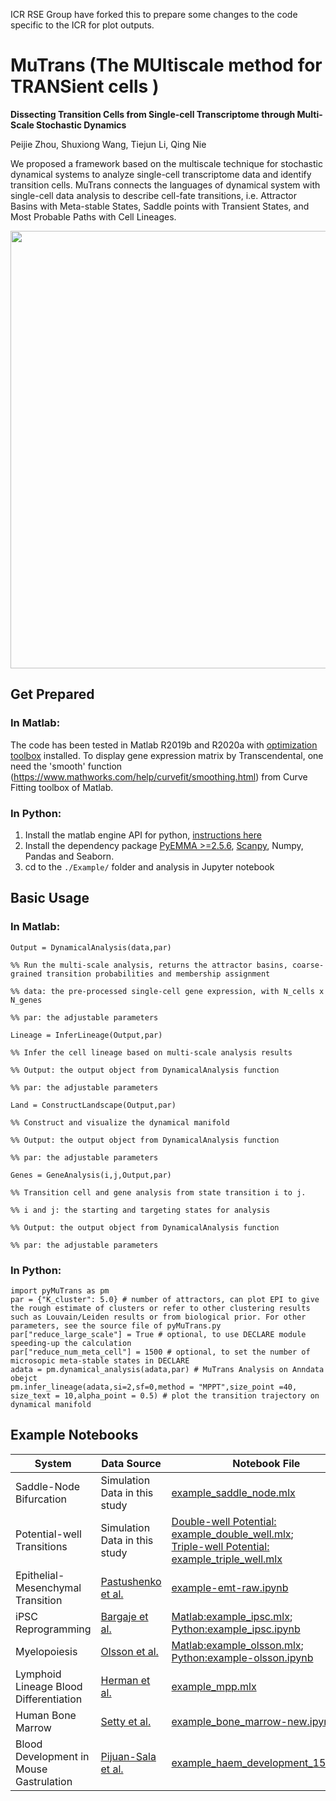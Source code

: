 ICR RSE Group have forked this to prepare some changes to the code specific to the ICR for plot outputs.

# MuTrans (The MUltiscale method for TRANSient cells )

**Dissecting Transition Cells from Single-cell Transcriptome through Multi-Scale Stochastic Dynamics**

Peijie Zhou, Shuxiong Wang, Tiejun Li, Qing Nie


We proposed a framework based on the multiscale technique for stochastic dynamical systems to analyze single-cell transcriptome data and identify transition cells. MuTrans connects the languages of dynamical system with single-cell data analysis to describe cell-fate transitions, i.e. Attractor Basins with Meta-stable States, Saddle points with Transient States, and Most Probable Paths with Cell Lineages.

<img src="https://github.com/cliffzhou92/MuTrans-release/blob/main/img/figure1-01.png" width="700">

## Get Prepared
### In Matlab:
The code has been tested in Matlab R2019b and R2020a with [optimization toolbox](https://www.mathworks.com/products/optimization.html) installed. To display gene expression matrix by Transcendental, one need the 'smooth' function (https://www.mathworks.com/help/curvefit/smoothing.html) from Curve Fitting toolbox of Matlab.

### In Python:
1. Install the matlab engine API for python, [instructions here](https://www.mathworks.com/help/matlab/matlab_external/install-the-matlab-engine-for-python.html)
2. Install the dependency package [PyEMMA >=2.5.6](http://emma-project.org/latest/INSTALL.html), [Scanpy](https://scanpy.readthedocs.io/en/stable/installation.html), Numpy, Pandas and Seaborn.
3. cd to the ``./Example/`` folder and analysis in Jupyter notebook

## Basic Usage
### In Matlab:

```
Output = DynamicalAnalysis(data,par)

%% Run the multi-scale analysis, returns the attractor basins, coarse-grained transition probabilities and membership assignment

%% data: the pre-processed single-cell gene expression, with N_cells x N_genes

%% par: the adjustable parameters
```

```
Lineage = InferLineage(Output,par)

%% Infer the cell lineage based on multi-scale analysis results

%% Output: the output object from DynamicalAnalysis function

%% par: the adjustable parameters

```

```
Land = ConstructLandscape(Output,par)

%% Construct and visualize the dynamical manifold

%% Output: the output object from DynamicalAnalysis function

%% par: the adjustable parameters

```

```
Genes = GeneAnalysis(i,j,Output,par)

%% Transition cell and gene analysis from state transition i to j.

%% i and j: the starting and targeting states for analysis

%% Output: the output object from DynamicalAnalysis function

%% par: the adjustable parameters

```

### In Python:

```
import pyMuTrans as pm
par = {"K_cluster": 5.0} # number of attractors, can plot EPI to give the rough estimate of clusters or refer to other clustering results such as Louvain/Leiden results or from biological prior. For other parameters, see the source file of pyMuTrans.py  
par["reduce_large_scale"] = True # optional, to use DECLARE module speeding-up the calculation
par["reduce_num_meta_cell"] = 1500 # optional, to set the number of microsopic meta-stable states in DECLARE
adata = pm.dynamical_analysis(adata,par) # MuTrans Analysis on Anndata obejct
pm.infer_lineage(adata,si=2,sf=0,method = "MPPT",size_point =40, size_text = 10,alpha_point = 0.5) # plot the transition trajectory on dynamical manifold
```


## Example Notebooks
**System** | **Data Source** | **Notebook File** 
------------| -------------- | ------------
Saddle-Node Bifurcation | Simulation Data in this study | [example_saddle_node.mlx](https://github.com/cliffzhou92/MuTrans-release/blob/main/Example/example_saddle_node.mlx) 
Potential-well Transitions | Simulation Data in this study |[Double-well Potential: example_double_well.mlx](https://github.com/cliffzhou92/MuTrans-release/blob/main/Example/example_double_well.mlx);<br>[Triple-well Potential: example_triple_well.mlx](https://github.com/cliffzhou92/MuTrans-release/blob/main/Example/example_triple_well.mlx)
Epithelial-Mesenchymal Transition |[Pastushenko et al.](https://www.nature.com/articles/s41586-018-0040-3)|[example-emt-raw.ipynb](https://github.com/cliffzhou92/MuTrans-release/blob/main/Example/example-emt-raw.ipynb)
iPSC Reprogramming |[Bargaje et al.](https://www.pnas.org/content/early/2017/02/03/1621412114)|[Matlab:example_ipsc.mlx](https://github.com/cliffzhou92/MuTrans-release/blob/main/Example/example_ipsc_early.mlx);<br>[Python:example_ipsc.ipynb](https://github.com/cliffzhou92/MuTrans-release/blob/main/Example/example-ipsc.ipynb)
Myelopoiesis |[Olsson et al.](https://www.nature.com/articles/nature19348) |[Matlab:example_olsson.mlx](https://github.com/cliffzhou92/MuTrans-release/blob/main/Example/example_olsson.mlx);<br> [Python:example-olsson.ipynb](https://github.com/cliffzhou92/MuTrans-release/blob/main/Example/example-olsson.ipynb)
Lymphoid Lineage Blood Differentiation | [Herman et al.](https://www.nature.com/articles/nmeth.4662) |[example_mpp.mlx](https://github.com/cliffzhou92/MuTrans-release/blob/main/Example/example_mpp.mlx)
Human Bone Marrow | [Setty et al.](https://www.nature.com/articles/s41587-019-0068-4) | [example_bone_marrow-new.ipynb](https://github.com/cliffzhou92/MuTrans-release/blob/main/Example/example_bone_marrow-new.ipynb)
Blood Development in Mouse Gastrulation | [Pijuan-Sala et al.](https://www.nature.com/articles/s41586-019-0933-9) | [example_haem_development_15K.ipynb](https://github.com/cliffzhou92/MuTrans-release/blob/main/Example/example_haem_development_15K.ipynb)
